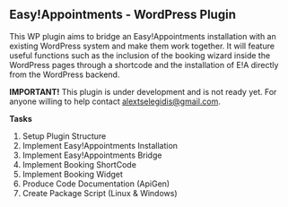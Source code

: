 ## Easy!Appointments - WordPress Plugin
This WP plugin aims to bridge an Easy!Appointments installation with an existing WordPress system and make them work together. It will feature useful functions such as the inclusion of the booking wizard inside the WordPress pages through a shortcode and the installation of E!A directly from the WordPress backend.

**IMPORTANT!**
This plugin is under development and is not ready yet. For anyone willing to help contact alextselegidis@gmail.com.

**Tasks**
1. Setup Plugin Structure 
2. Implement Easy!Appointments Installation
3. Implement Easy!Appointments Bridge
4. Implement Booking ShortCode
5. Implement Booking Widget
6. Produce Code Documentation (ApiGen)
7. Create Package Script (Linux & Windows)